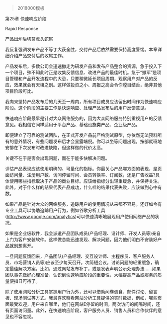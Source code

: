 # 
> 2018000模板


第25章 快速响应阶段

Rapid Response



产品出炉后切莫虎头蛇尾



我反复强调发布产品不等丁大获全胜，交付产品后依然需要保持高度警惕。本章详细介绍产品交付后的收尾工作。



产品发布后，多数公司会迅速撤走为研发产品和发布产品整合的资源，急于投入下一个项目，殊不知此时正是收集反馈信息、改进产品的最佳时机。急于“撤军”是项目管理和产品开发流程中的大忌，只要稍微延长项目周期，观察用户对产品的反应，效果就会有天壤之别。这样做投资之小、周报之高会令你瞠目结舌，绝非其他项目阶段可比。



我向来坚持产品发布后的几天至一周内，所有项目成员应该留出时间作为快速响应阶段。这个阶段的主要工作是快速响应、处理产品发布后的用户反馈意见。



快速响应阶段最早是针对大众网络服务的，因为大众网络服务特别重视用户的反馈意见。我相信它同样适用于平台产品、基础设施类产品、企业级产品。



即便建立了可靠的测试团队，在正式开发产品前严格测试原型，你依然无法预料所有的意外情况，有些问题发布后才会显露端倪。你可以坐等问题出现，按部就班地安排在下次发布时改进缺陷，但这样做的代价太高。



关键不在于是否会出现问题，而在于能多快解决问题。



评估产品表现应该使用明确的、可量化的指标。你最关心产品哪方面的表现，是页面访问量、注册用户数、访问停留时间、会员转换率、订阅数，还是广告收益?具体使用哪些指标取决于产品的商业目标。应该给指标分出轻重缓急，并保持关注。此外，对于什么样的结果代表产品成功，什么样的结果代表失败，应该做到心中有数。



如果产品是针对大众的网络服务，追踪用户的使用情况从来都不容易。还好如今有专业工具可以协助追踪用户行为，例如谷歌分析工具(http://www.google.com/analytics)可以快速清晰地展现用户使用网络产品的状况。



如果是企业级软件，我会派遣产品团队成员(产品经理、设计师、开发人员等)亲自上门为客户安装软件。这样做总能迅速发现、解决问题，因为他们明白不安装好产品就别想离开。



一旦问题反馈回来，产品团队(产品经理、交互设计师、主程序员、客户服务人员、市场营销人员等)应该至少每天召开。次简短会议，讨论问题的轻重缓急，确定最佳解决方案，比如，通过网站发布补丁，或是发表声明公示处理办法……如果团队事先做好心理准备，认识到快速响应阶段的重要性，大幅提高产品或服务的质量便指日可待了。



除了使用网站分析工具掌握用户行为外，还可以借助问卷调食、邮件讨论、留言板、现场测试等方式。我最喜欢察看网站分析工具提供的实时数据，例如，哪些页面最受欢迎，用户来自哪里，他们在网站E停留的时间，两次访问的间隔时间，还有页面访问量。此外，在快速响应阶段，客户服务人员、销售人员和合作伙伴的意见也不容忽视。

